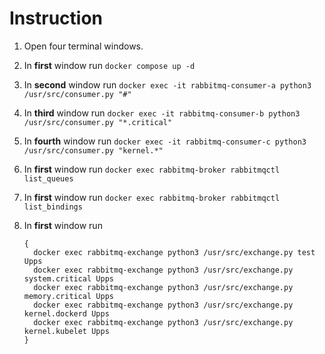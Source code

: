# Instruction

1. Open four terminal windows.
1. In **first** window run `docker compose up -d`
1. In **second** window run `docker exec -it rabbitmq-consumer-a python3 /usr/src/consumer.py "#"`
1. In **third** window run `docker exec -it rabbitmq-consumer-b python3 /usr/src/consumer.py "*.critical"`
1. In **fourth** window run `docker exec -it rabbitmq-consumer-c python3 /usr/src/consumer.py "kernel.*"`
1. In **first** window run `docker exec rabbitmq-broker rabbitmqctl list_queues`
1. In **first** window run `docker exec rabbitmq-broker rabbitmqctl list_bindings`
1. In **first** window run

    ```shell
    {
      docker exec rabbitmq-exchange python3 /usr/src/exchange.py test Upps
      docker exec rabbitmq-exchange python3 /usr/src/exchange.py system.critical Upps
      docker exec rabbitmq-exchange python3 /usr/src/exchange.py memory.critical Upps
      docker exec rabbitmq-exchange python3 /usr/src/exchange.py kernel.dockerd Upps
      docker exec rabbitmq-exchange python3 /usr/src/exchange.py kernel.kubelet Upps
    }
    ```
